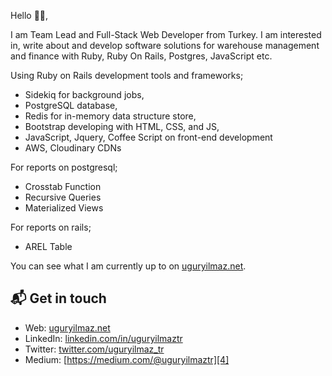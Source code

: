 Hello 👋🏻,

I am Team Lead and Full-Stack Web Developer from Turkey.
I am interested in, write about and develop software solutions
for warehouse management and finance with Ruby, Ruby On Rails, Postgres, JavaScript etc.

Using Ruby on Rails development tools and frameworks;
- Sidekiq for background jobs,
- PostgreSQL database,
- Redis for in-memory data structure store,
- Bootstrap developing with HTML, CSS, and JS,
- JavaScript, Jquery, Coffee Script on front-end development
- AWS, Cloudinary CDNs

For reports on postgresql;
- Crosstab Function
- Recursive Queries
- Materialized Views

For reports on rails;
- AREL Table 

You can see what I am currently up to on [uguryilmaz.net][1].

## 📬 Get in touch

- Web: [uguryilmaz.net][1]
- LinkedIn: [linkedin.com/in/uguryilmaztr][2]
- Twitter: [twitter.com/uguryilmaz_tr][3]
- Medium: [https://medium.com/@uguryilmaztr][4]

[1]:
  https://uguryilmaz.net
[2]: https://www.linkedin.com/in/uguryilmaztr
[3]: https://www.twitter.com/uguryilmaz_tr
[4]: https://medium.com/@uguryilmaztr
